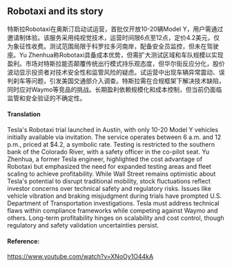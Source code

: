 ## Robotaxi and its story



特斯拉Robotaxi在奥斯汀启动试运营，首批仅开放10-20辆Model Y，用户需通过邀请制体验。该服务采用纯视觉技术，运营时间限6点至12点，定价4.2美元，仅为象征性收费。测试范围局限于科罗拉多河南岸，配备安全员监控，但未在驾驶座。Yu Zhenhua称Robotaxi具备成本优势，但需扩大测试区域和车队规模以实现盈利。市场对特斯拉能否颠覆传统出行模式持乐观态度，但华尔街反应分化，股价波动显示投资者对技术安全性和监管风险的疑虑。试运营中出现车辆异常震动、误判刹车等问题，引发美国交通部介入调查。特斯拉需在合规框架下解决技术缺陷，同时应对Waymo等竞品的挑战。长期盈利依赖规模化和成本控制，但当前仍面临监管和安全验证的不确定性。

#### Translation 



Tesla's Robotaxi trial launched in Austin, with only 10-20 Model Y vehicles initially available via invitation. The service operates between 6 a.m. and 12 p.m., priced at $4.2, a symbolic rate. Testing is restricted to the southern bank of the Colorado River, with a safety officer in the co-pilot seat. Yu Zhenhua, a former Tesla engineer, highlighted the cost advantage of Robotaxi but emphasized the need for expanded testing areas and fleet scaling to achieve profitability. While Wall Street remains optimistic about Tesla's potential to disrupt traditional mobility, stock fluctuations reflect investor concerns over technical safety and regulatory risks. Issues like vehicle vibration and braking misjudgment during trials have prompted U.S. Department of Transportation investigations. Tesla must address technical flaws within compliance frameworks while competing against Waymo and others. Long-term profitability hinges on scalability and cost control, though regulatory and safety validation uncertainties persist.

#### Reference: 

https://www.youtube.com/watch?v=XNoOy1O44kA
